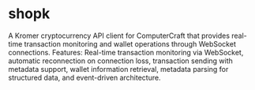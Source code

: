 # shopk

A Kromer cryptocurrency API client for ComputerCraft that provides real-time transaction monitoring and wallet operations through WebSocket connections. Features: Real-time transaction monitoring via WebSocket, automatic reconnection on connection loss, transaction sending with metadata support, wallet information retrieval, metadata parsing for structured data, and event-driven architecture.

